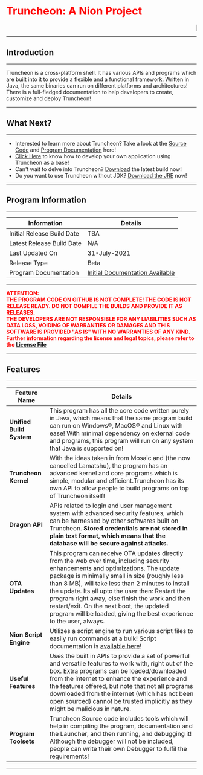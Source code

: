 # <span style="color:red">**Truncheon: A Nion Project**</span>

<marquee>| Truncheon is in the final stages now | There are almost 8 releases at the time of updating the website! | Truncheon is free and open source to everyone! If you'd like to contribute, please open a pull request! | No prior Java installation is required for Truncheon to run. |</marquee>

---

## Introduction

---

Truncheon is a cross-platform shell. It has various APIs and programs which are built into it to provide a flexible and a functional framework. Written in Java, the same binaries can run on different platforms and architectures! There is a full-fledged documentation to help developers to create, customize and deploy Truncheon!

---

## What Next?

---

* Interested to learn more about Truncheon? Take a look at the [Source Code](https://github.com/DAK404/Truncheon) and [Program Documentation](https://dak404.github.io/Truncheon/Documentation/index.html) here!
* [Click Here](Readme.md) to know how to develop your own application using Truncheon as a base!
* Can't wait to delve into Truncheon? [Download](https://gitreleases.dev/gh/DAK404/Truncheon/latest/Truncheon.zip) the latest build now!
* Do you want to use Truncheon without JDK? [Download the JRE](https://github.com/DAK404/Truncheon/releases/tag/JRE) now!

---

## Program Information

---

| Information | Details |
--- | --- 
| Initial Release Build Date | TBA |
| Latest Release Build Date | N/A |
| Last Updated On | 31-July-2021 |
| Release Type | Beta |
| Program Documentation | [Initial Documentation Available](https://dak404.github.io/Truncheon/Documentation/index.html) |

---

<span style="color:#FF0000">**ATTENTION:  
THE PROGRAM CODE ON GITHUB IS NOT COMPLETE! THE CODE IS NOT RELEASE READY. DO NOT COMPILE THE BUILDS AND PROVIDE IT AS RELEASES.  
THE DEVELOPERS ARE NOT RESPONSIBLE FOR ANY LIABILITIES SUCH AS DATA LOSS, VOIDING OF WARRANTIES OR DAMAGES AND THIS SOFTWARE IS PROVIDED "AS IS" WITH NO WARRANTIES OF ANY KIND. 
Further information regarding the license and legal topics, please refer to the [License File](License.md)**

---

## Features

---

| Feature Name | Details |
| --- | --- |
|**Unified Build System** | This program has all the core code written purely in Java, which means that the same program build can run on Windows&reg;, MacOS&reg; and Linux with ease! With minimal dependency on external code and programs, this program will run on any system that Java is supported on! |
|**Truncheon Kernel** | With the ideas taken in from Mosaic and (the now cancelled Lamatshu), the program has an advanced kernel and core programs which is simple, modular and efficient.Truncheon has its own API to allow people to build programs on top of Truncheon itself! |
|**Dragon API** | APIs related to login and user management system with advanced security features, which can be harnessed by other softwares built on Truncheon. **Stored credentials are not stored in plain text format, which means that the database will be secure against attacks.**|
|**OTA Updates** | This program can receive OTA updates directly from the web over time, including security enhancements and optimizations. The update package is minimally small in size (roughly less than 8 MB), will take less than 2 minutes to install the update. Its all upto the user then: Restart the program right away, else finish the work and then restart/exit. On the next boot, the updated program will be loaded, giving the best experience to the user, always. |
|**Nion Script Engine**| Utilizes a script engine to run various script files to easily run commands at a bulk! Script documentation is [available here](https://dak404.github.io/Truncheon/Readme.html#nion-script-language)! |
|**Useful Features**| Uses the built in APIs to provide a set of powerful and versatile features to work with, right out of the box. Extra programs can be loaded/downloaded from the internet to enhance the experience and the features offered, but note that not all programs downloaded from the internet (which has not been open sourced) cannot be trusted implicitly as they might be malicious in nature.
|**Program Toolsets**| Truncheon Source code includes tools which will help in compiling the program, documentation and the Launcher, and then running, and debugging it! Although the debugger will not be included, people can write their own Debugger to fulfil the requirements!

---
